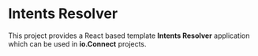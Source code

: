 # Intents Resolver
This project provides a React based template **Intents Resolver** application which can be used in **io.Connect** projects.